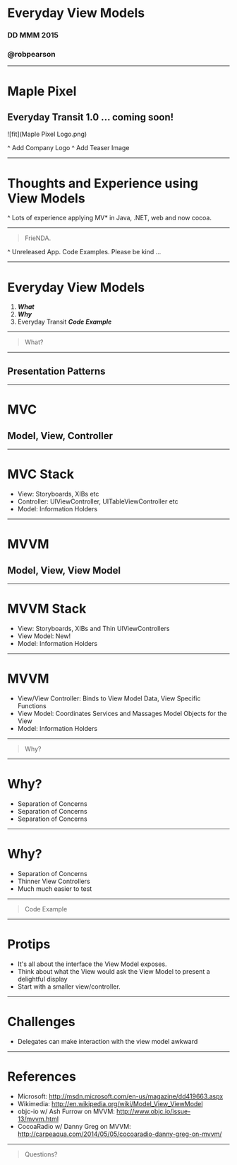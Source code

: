 # Everyday View Models

### DD MMM 2015
### @robpearson

---

# Maple Pixel

## Everyday Transit 1.0 ... coming soon!

![fit](Maple Pixel Logo.png)

^ Add Company Logo
^ Add Teaser Image

---

# Thoughts and Experience using View Models

^ Lots of experience applying MV* in Java, .NET, web and now cocoa.

---

> FrieNDA.

^ Unreleased App.  Code Examples.  Please be kind ...

---

# Everyday View Models

1. __*What*__
2. __*Why*__
3. Everyday Transit __*Code Example*__

---

> What?

---

## Presentation Patterns

---

# MVC

## Model, View, Controller

---

# MVC Stack

* View: Storyboards, XIBs etc
* Controller: UIViewController, UITableViewController etc
* Model: Information Holders

---

# MVVM

## Model, View, View Model

---

# MVVM Stack

* View: Storyboards, XIBs and Thin UIViewControllers
* View Model: New!
* Model: Information Holders

---

# MVVM

* View/View Controller: Binds to View Model Data, View Specific Functions
* View Model: Coordinates Services and Massages Model Objects for the View
* Model: Information Holders

---

> Why?

---

# Why?

* Separation of Concerns
* Separation of Concerns
* Separation of Concerns

---

# Why?

* Separation of Concerns
* Thinner View Controllers
* Much much easier to test

---

> Code Example

---

# Protips

* It's all about the interface the View Model exposes.
* Think about what the View would ask the View Model to present a delightful display
* Start with a smaller view/controller.

---

# Challenges

* Delegates can make interaction with the view model awkward

---

# References

* Microsoft: http://msdn.microsoft.com/en-us/magazine/dd419663.aspx
* Wikimedia: http://en.wikipedia.org/wiki/Model_View_ViewModel
* objc-io w/ Ash Furrow on MVVM: http://www.objc.io/issue-13/mvvm.html
* CocoaRadio w/ Danny Greg on MVVM: http://carpeaqua.com/2014/05/05/cocoaradio-danny-greg-on-mvvm/

---

> Questions?
